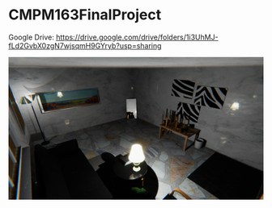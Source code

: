 # CMPM163FinalProject

Google Drive: https://drive.google.com/drive/folders/1i3UhMJ-fLd2GvbX0zgN7wjsqmH9GYryb?usp=sharing

![](misc/image.png)